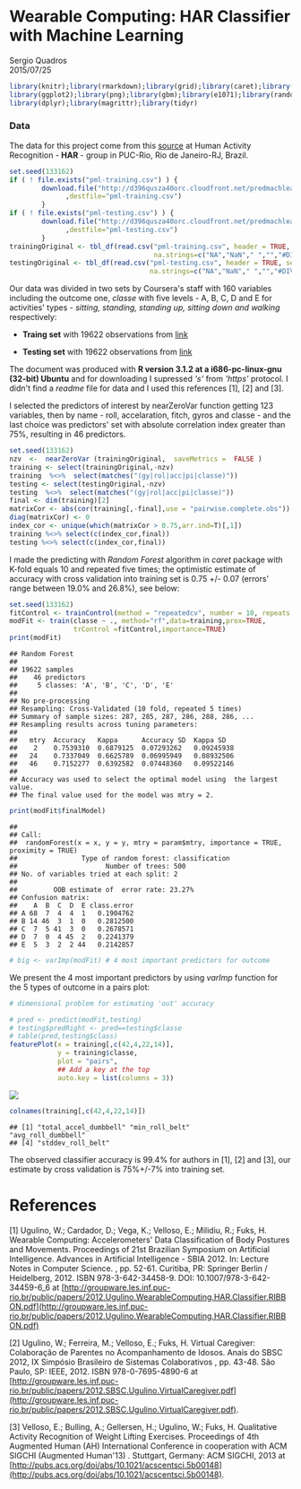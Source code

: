 # Wearable Computing: HAR Classifier with Machine Learning
Sergio Quadros  
2015/07/25  



```r
library(knitr);library(rmarkdown);library(grid);library(caret);library(xtable)
library(ggplot2);library(png);library(gbm);library(e1071);library(randomForest)
library(dplyr);library(magrittr);library(tidyr)
```

### Data 

The data for this project come from this [source](http://groupware.les.inf.puc-rio.br/har) at Human Activity Recognition - **HAR** - group in PUC-Rio, Rio de Janeiro-RJ, Brazil.


```r
set.seed(133162)
if ( ! file.exists("pml-training.csv") ) {
        download.file("http://d396qusza40orc.cloudfront.net/predmachlearn/pml-training.csv"
              ,destfile="pml-training.csv")
        }
if ( ! file.exists("pml-testing.csv") ) {
        download.file("http://d396qusza40orc.cloudfront.net/predmachlearn/pml-training.csv"
              ,destfile="pml-testing.csv")
        }
trainingOriginal <- tbl_df(read.csv("pml-training.csv", header = TRUE, sep = ",",
                                    na.strings=c("NA","NaN"," ","","#DIV/0!")))
testingOriginal <- tbl_df(read.csv("pml-testing.csv", header = TRUE, sep = ",",
                                   na.strings=c("NA","NaN"," ","","#DIV/0!")))
```

Our data was divided in two sets by Coursera's staff with 160 variables including the outcome one, _classe_ with five levels - A, B, C, D and E for activities' types - _sitting, standing, standing up, sitting down and walking_ respectively:

*    **Traing set** with 19622 observations from [link](https://d396qusza40orc.cloudfront.net/predmachlearn/pml-training.csv) 

*    **Testing set** with 19622 observations from [link](https://d396qusza40orc.cloudfront.net/predmachlearn/pml-testing.csv)

The document was produced with **R version 3.1.2 at a i686-pc-linux-gnu (32-bit) Ubuntu** and for downloading I supressed _'s'_ from _'https'_ protocol. I didn't find a _readme_ file for data and I used this references [1], [2] and [3].  

I selected the predictors of interest by nearZeroVar function getting 123 variables, then by name - roll, accelaration, fitch, gyros and classe - and the last choice was predictors' set with absolute correlation index greater than 75%, resulting in 46 predictors.


```r
set.seed(133162)
nzv  <-  nearZeroVar (trainingOriginal,  saveMetrics =  FALSE )
training <- select(trainingOriginal,-nzv)
training  %<>%  select(matches("(gy|rol|acc|pi|classe)"))
testing <- select(testingOriginal,-nzv)
testing  %<>%  select(matches("(gy|rol|acc|pi|classe)"))
final <- dim(training)[2]
matrixCor <- abs(cor(training[,-final],use = "pairwise.complete.obs"))
diag(matrixCor) <- 0
index_cor <- unique(which(matrixCor > 0.75,arr.ind=T)[,1])
training %<>% select(c(index_cor,final))
testing %<>% select(c(index_cor,final))
```

I made the predicting with _Random Forest_ algorithm in _caret_ package with K-fold equals 10 and repeated five times; the optimistic estimate of accuracy with cross validation into training set is 0.75 +/- 0.07 (errors' range between 19.0% and 26.8%), see below:


```r
set.seed(133162)
fitControl <- trainControl(method = "repeatedcv", number = 10, repeats = 5)
modFit <- train(classe ~ ., method="rf",data=training,prox=TRUE,
                trControl =fitControl,importance=TRUE)
print(modFit)
```

```
## Random Forest 
## 
## 19622 samples
##    46 predictors
##     5 classes: 'A', 'B', 'C', 'D', 'E' 
## 
## No pre-processing
## Resampling: Cross-Validated (10 fold, repeated 5 times) 
## Summary of sample sizes: 287, 285, 287, 286, 288, 286, ... 
## Resampling results across tuning parameters:
## 
##   mtry  Accuracy   Kappa      Accuracy SD  Kappa SD  
##    2    0.7539310  0.6879125  0.07293262   0.09245938
##   24    0.7337049  0.6625789  0.06995949   0.08932506
##   46    0.7152277  0.6392582  0.07448360   0.09522146
## 
## Accuracy was used to select the optimal model using  the largest value.
## The final value used for the model was mtry = 2.
```

```r
print(modFit$finalModel)
```

```
## 
## Call:
##  randomForest(x = x, y = y, mtry = param$mtry, importance = TRUE,      proximity = TRUE) 
##                Type of random forest: classification
##                      Number of trees: 500
## No. of variables tried at each split: 2
## 
##         OOB estimate of  error rate: 23.27%
## Confusion matrix:
##    A  B  C  D  E class.error
## A 68  7  4  4  1   0.1904762
## B 14 46  3  1  0   0.2812500
## C  7  5 41  3  0   0.2678571
## D  7  0  4 45  2   0.2241379
## E  5  3  2  2 44   0.2142857
```

```r
# big <- varImp(modFit) # 4 most important predictors for outcome
```

We present the 4 most important predictors by using _varImp_ function for the 5 types of outcome in a pairs plot:


```r
# dimensional problem for estimating 'out' accuracy

# pred <- predict(modFit,testing)
# testing$predRight <- pred==testing$classe
# table(pred,testing$class)
featurePlot(x = training[,c(42,4,22,14)],
            y = training$classe,
            plot = "pairs",
            ## Add a key at the top
            auto.key = list(columns = 3))
```

![](mlProject_files/figure-html/final-1.png) 

```r
colnames(training[,c(42,4,22,14)])
```

```
## [1] "total_accel_dumbbell" "min_roll_belt"        "avg_roll_dumbbell"   
## [4] "stddev_roll_belt"
```

The observed classifier accuracy is 99.4% for authors in [1], [2] and [3], our estimate by cross validation is 75%+/-7% into training set.

# References  

  [1]  Ugulino, W.; Cardador, D.; Vega, K.; Velloso, E.; Milidiu, R.; Fuks, H. Wearable Computing: Accelerometers' Data Classification of Body Postures and Movements. Proceedings of 21st Brazilian Symposium on Artificial Intelligence. Advances in Artificial Intelligence - SBIA 2012. In: Lecture Notes in Computer Science. , pp. 52-61. Curitiba, PR: Springer Berlin / Heidelberg, 2012. ISBN 978-3-642-34458-9. DOI: 10.1007/978-3-642-34459-6_6 at [http://groupware.les.inf.puc-rio.br/public/papers/2012.Ugulino.WearableComputing.HAR.Classifier.RIBBON.pdf](http://groupware.les.inf.puc-rio.br/public/papers/2012.Ugulino.WearableComputing.HAR.Classifier.RIBBON.pdf)  
  
  [2]  Ugulino, W.; Ferreira, M.; Velloso, E.; Fuks, H. Virtual Caregiver: Colaboração de Parentes no Acompanhamento de Idosos. Anais do SBSC 2012, IX Simpósio Brasileiro de Sistemas Colaborativos , pp. 43-48. São Paulo, SP: IEEE, 2012. ISBN 978-0-7695-4890-6 at [http://groupware.les.inf.puc-rio.br/public/papers/2012.SBSC.Ugulino.VirtualCaregiver.pdf](http://groupware.les.inf.puc-rio.br/public/papers/2012.SBSC.Ugulino.VirtualCaregiver.pdf).  
  
  [3]  Velloso, E.; Bulling, A.; Gellersen, H.; Ugulino, W.; Fuks, H. Qualitative Activity Recognition of Weight Lifting Exercises. Proceedings of 4th Augmented Human (AH) International Conference in cooperation with ACM SIGCHI (Augmented Human'13) . Stuttgart, Germany: ACM SIGCHI, 2013 at [http://pubs.acs.org/doi/abs/10.1021/acscentsci.5b00148](http://pubs.acs.org/doi/abs/10.1021/acscentsci.5b00148).  
